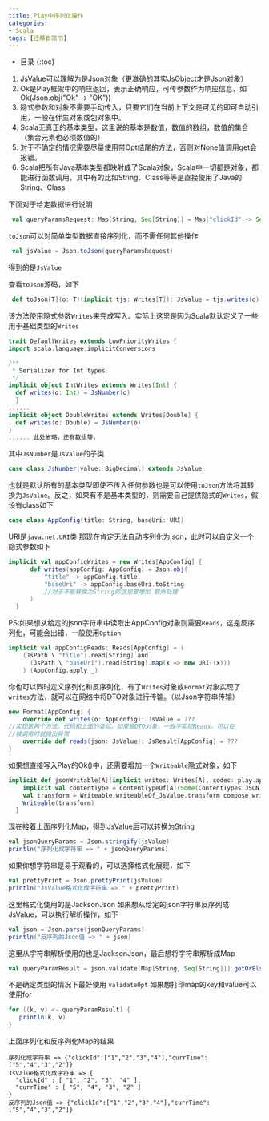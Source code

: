 ```yaml
--- 
title: Play中序列化操作
categories:
- Scala
tags: [迁移自简书]
---
```


* 目录
{:toc}

1. JsValue可以理解为是Json对象（更准确的其实JsObject才是Json对象）
2. Ok是Play框架中的响应返回，表示正确响应，可传参数作为响应信息，如Ok(Json.obj("Ok" -> "OK"))
3. 隐式参数和对象不需要手动传入，只要它们在当前上下文是可见的即可自动引用，一般在伴生对象或包对象中。
4. Scala无真正的基本类型，这里说的基本是数值，数值的数组，数值的集合（集合元素也必须数值的）
5. 对于不确定的情况需要尽量使用带Opt结尾的方法，否则对None值调用get会报错。
6. Scala把所有Java基本类型都映射成了Scala对象，Scala中一切都是对象，都能进行函数调用，其中有的比如String、Class等等是直接使用了Java的String、Class

下面对于给定数据进行说明
```scala
 val queryParamsRequest: Map[String, Seq[String]] = Map("clickId" -> Seq("1", "2", "3", "4"), "currTime" -> Seq("5", "4", "3", "2"))
```
`toJson`可以对简单类型数据直接序列化，而不需任何其他操作

```scala
 val jsValue = Json.toJson(queryParamsRequest)
```
得到的是`JsValue`

查看`toJson`源码，如下
```scala
 def toJson[T](o: T)(implicit tjs: Writes[T]): JsValue = tjs.writes(o)
```
该方法使用隐式参数`Writes`来完成写入。实际上这里是因为Scala默认定义了一些用于基础类型的`Writes`

```scala
trait DefaultWrites extends LowPriorityWrites {
import scala.language.implicitConversions

/**
 * Serializer for Int types.
 */
implicit object IntWrites extends Writes[Int] {
  def writes(o: Int) = JsNumber(o)
  }
......
implicit object DoubleWrites extends Writes[Double] {
  def writes(o: Double) = JsNumber(o)
}
...... 此处省略，还有数组等，
```
其中`JsNumber`是`JsValue`的子类
```scala
case class JsNumber(value: BigDecimal) extends JsValue
```
也就是默认所有的基本类型即使不传入任何参数也是可以使用`toJson`方法将其转换为`JsValue`。反之，如果有不是基本类型的，则需要自己提供隐式的`Writes`，假设有class如下
```scala
case class AppConfig(title: String, baseUri: URI)
``` 
URI是`java.net.URI`类
那现在肯定无法自动序列化为json，此时可以自定义一个隐式参数如下
```scala
implicit val appConfigWrites = new Writes[AppConfig] {
      def writes(appConfig: AppConfig) = Json.obj(
          "title" -> appConfig.title,
          "baseUri" -> appConfig.baseUri.toString 
          //对于不能转换为String的这里要增加 额外处理
      )
  }
```
PS:如果想从给定的json字符串中读取出AppConfig对象则需要`Reads`，这是反序列化，可能会出错，一般使用`Option`
```scala
implicit val appConfigReads: Reads[AppConfig] = (
    (JsPath \ "title").read[String] and
      (JsPath \ "baseUri").read[String].map(x => new URI((x)))
    ) (AppConfig.apply _)
```
你也可以同时定义序列化和反序列化，有了`Writes`对象或`Format`对象实现了`writes`方法，就可以在网络中将DTO对象进行传输。（以Json字符串传输）
```scala
new Format[AppConfig] {
    override def writes(o: AppConfig): JsValue = ???
//实现这两个方法。代码和上面的类似。如果是DTO对象，一般不实现Reads，可以在
//被调用时就抛出异常
    override def reads(json: JsValue): JsResult[AppConfig] = ???
}
```
如果想直接写入Play的Ok()中，还需要增加一个`Writeable`隐式对象，如下
```scala
implicit def jsonWritable[A](implicit writes: Writes[A], codec: play.api.mvc.Codec): Writeable[A] = {
    implicit val contentType = ContentTypeOf[A](Some(ContentTypes.JSON))
    val transform = Writeable.writeableOf_JsValue.transform compose writes.writes
    Writeable(transform)
  }
```
现在接着上面序列化Map，得到JsValue后可以转换为String
```scala
val jsonQueryParams = Json.stringify(jsValue)
println("序列化成字符串 => " + jsonQueryParams)
```
如果你想字符串是易于观看的，可以选择格式化展现，如下
```scala
val prettyPrint = Json.prettyPrint(jsValue)
println("JsValue格式化成字符串 => " + prettyPrint)
```
这里格式化使用的是JacksonJson
如果想从给定的json字符串反序列成JsValue，可以执行解析操作，如下
```scala
val json = Json.parse(jsonQueryParams)
println("反序列的Json值 => " + json)
```
这里从字符串解析使用的也是JacksonJson，最后想将字符串解析成Map
```scala
val queryParamResult = json.validate[Map[String, Seq[String]]].getOrElse(Map())
```
不是确定类型的情况下最好使用 `validateOpt`
如果想打印map的key和value可以使用for
```scala
for ((k, v) <- queryParamResult) {
   println(k, v)
}
```

上面序列化和反序列化Map的结果
```
序列化成字符串 => {"clickId":["1","2","3","4"],"currTime":["5","4","3","2"]}
JsValue格式化成字符串 => {
  "clickId" : [ "1", "2", "3", "4" ],
  "currTime" : [ "5", "4", "3", "2" ]
}
反序列的Json值 => {"clickId":["1","2","3","4"],"currTime":["5","4","3","2"]}
```


